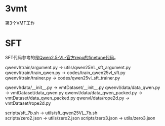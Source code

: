 # 3vmt
第3个VMT工作





# SFT
SFT代码参考的是[Qwen2.5-VL-官方repo的finetune代码](https://github.com/QwenLM/Qwen2.5-VL/tree/main/qwen-vl-finetune)。


qwenvl/train/argument.py → utils/qwen25VL_sft_argument.py
qwenvl/train/train_qwen.py →  codes/train_qwen25vl_sft.py
qwenvl/train/trainer.py →  codes/qwen25vl_sft_trainer.py

qwenvl/data/\_\_init\_\_.py → vmtDataset/\_\_init\_\_.py
qwenvl/data/data_qwen.py → vmtDataset/data_qwen.py
qwenvl/data/data_qwen_packed.py → vmtDataset/data_qwen_packed.py
qwenvl/data/rope2d.py → vmtDataset/rope2d.py

scripts/sft_7b.sh   →   utils/sft_qwen25VL_7b.sh  
scripts/zero2.json  →   utils/zero2.json
scripts/zero3.json  →   utils/zero3.json



